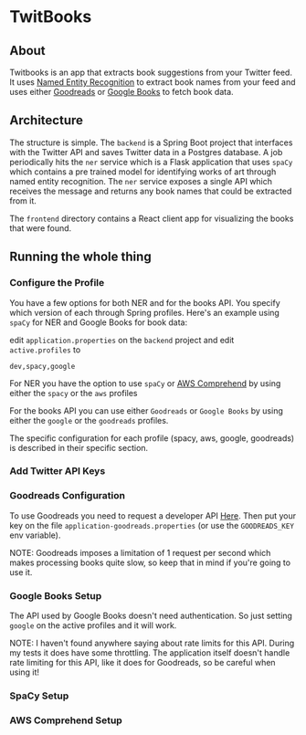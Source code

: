 # TwitBooks

## About

Twitbooks is an app that extracts book suggestions from your Twitter feed.
It uses [Named Entity Recognition](https://spacy.io/usage/linguistic-features#named-entities)
to extract book names from your feed and uses either [Goodreads](`https://www.goodreads.com/)
or [Google Books](https://books.google.com/) to fetch book data.

## Architecture

The structure is simple. The `backend` is a Spring Boot project that interfaces with the Twitter API
and saves Twitter data in a Postgres database. A job periodically hits the `ner` service which is a
Flask application that uses `spaCy` which contains a pre trained model for identifying works of art
through named entity recognition. The `ner` service exposes a single API which receives the message
and returns any book names that could be extracted from it.

The `frontend` directory contains a React client app for visualizing the books that were found.

## Running the whole thing

### Configure the Profile

You have a few options for both NER and for the books API. You specify which version of each
through Spring profiles. Here's an example using `spaCy` for NER and Google Books for book data:

edit `application.properties` on the `backend` project and edit `active.profiles` to
```
dev,spacy,google
```

For NER you have the option to use `spaCy` or [AWS Comprehend]() by using either the `spacy` or the `aws` profiles

For the books API you can use either `Goodreads` or `Google Books` by using either the `google` or the `goodreads` profiles.

The specific configuration for each profile (spacy, aws, google, goodreads) is described in their specific section.

### Add Twitter API Keys

### Goodreads Configuration

To use Goodreads you need to request a developer API [Here](https://www.goodreads.com/api/keys). Then put your
key on the file `application-goodreads.properties` (or use the `GOODREADS_KEY` env variable).

NOTE: Goodreads imposes a limitation of 1 request per second which makes processing books quite slow, so keep
that in mind if you're going to use it.

### Google Books Setup

The API used by Google Books doesn't need authentication. So just setting `google` on the active profiles and
it will work.

NOTE: I haven't found anywhere saying about rate limits for this API. During my tests it does have some
throttling. The application itself doesn't handle rate limiting for this API, like it does for Goodreads,
so be careful when using it!

### SpaCy Setup

### AWS Comprehend Setup
